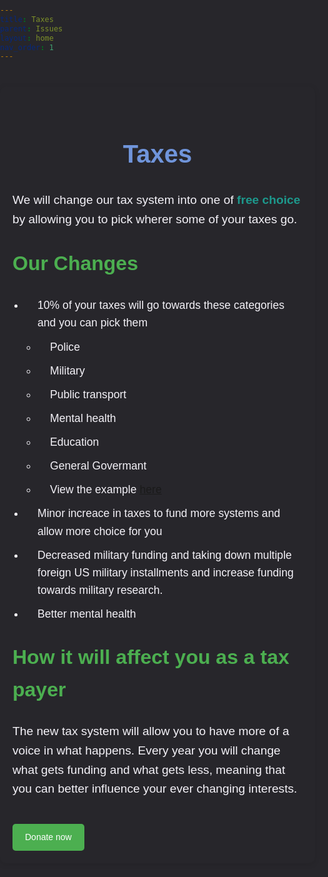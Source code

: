 ```yaml
---
title: Taxes
parent: Issues
layout: home
nav_order: 1
---
```

<html lang="en">
<head>
    <meta charset="UTF-8">
    <meta name="viewport" content="width=device-width, initial-scale=1.0">
    <title>Taxes policy</title>
    <style>
        body, html {
            margin: 0;
            padding: 0;
            font-family: Arial, sans-serif;
            background-color: #27262b;
            color: #f4f2f8;
            line-height: 1.6;
        }
        .content-container {
            max-width: 1000px;
            margin: 40px auto;
            padding: 20px;
            background-color: #27262b;
            border-radius: 10px;
            box-shadow: 0 2px 10px rgba(0, 0, 0, 0.1);
        }
        h1 {
            color: #7095DB;
            font-size: 2.5rem;
            text-align: center;
        }
        h2 {
            color: #4CAF50;
            font-size: 2rem;
            margin-top: 30px;
        }
        p {
            font-size: 1.2rem;
            margin-bottom: 20px;
        }
        ul, li {
            font-size: 1.1rem;
            margin-bottom: 10px;
            padding-left: 20px;
        }
        ul ul {
            margin-top: 10px;
            padding-left: 20px;
        }
        /* Styling for key terms */
        strong {
            color: #1D998D;
        }
        /* Buttons for action items */
        .action-button {
            display: inline-block;
            background-color: #4CAF50;
            color: white;
            padding: 10px 20px;
            text-decoration: none;
            border-radius: 5px;
            margin-top: 20px;
        }
        .action-button:hover {
            background-color: #45a049;
        }
    </style>
</head>
<body>
    <div class="content-container">
        <h1>Taxes</h1>
        <p>We will change our tax system into one of <strong>free choice</strong> by allowing you to pick wherer some of your taxes go.</p>
        <h2>Our Changes</h2>
        <ul>
             <li>10% of your taxes will go towards these categories and you can pick them</li>
            <ul>
            <li>Police</li>
            <li>Military</li>
            <li>Public transport</li>
            <li>Mental health</li>
            <li>Education</li>
            <li>General Govermant</li>
            <li>View the example <a href="https://docs.google.com/spreadsheets/d/10oxkAzvUcloLLZc83nalHt6Bl-7g-g0pl6pxX95FG4U/edit?usp=sharing">here</a></li>
             </ul>
        <li>Minor increace in taxes to fund more systems and allow more choice for you</li>
        <li>Decreased military funding and taking down multiple foreign US military installments and increase funding towards military research.</li>
        <li>Better mental health</li>
        </ul>
        <h2>How it will affect you as a tax payer</h2>
        <p>
            The new tax system will allow you to have more of a voice in what happens. Every year you will change what gets funding and what gets less, meaning that you can better influence your ever changing interests.
        </p>
        <!-- Call to action -->
        <a href="/WEBSITE/Donations.html" class="action-button">Donate now</a>
    </div>
</body>
</html>

